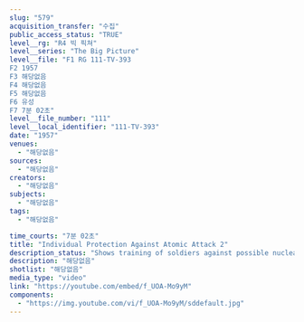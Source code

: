 ```yaml
---
slug: "579"
acquisition_transfer: "수집"
public_access_status: "TRUE"
level__rg: "R4 빅 픽쳐"
level__series: "The Big Picture"
level__file: "F1 RG 111-TV-393
F2 1957
F3 해당없음
F4 해당없음
F5 해당없음
F6 유성
F7 7분 02초"
level__file_number: "111"
level__local_identifier: "111-TV-393"
date: "1957"
venues: 
  - "해당없음"
sources: 
  - "해당없음"
creators: 
  - "해당없음"
subjects: 
  - "해당없음"
tags: 
  - "해당없음"

time_courts: "7분 02초"
title: "Individual Protection Against Atomic Attack 2"
description_status: "Shows training of soldiers against possible nuclear warfare. Familiarizes soldiers with actual atomic detonations, damage potentials and effective defense measures."
description: "해당없음"
shotlist: "해당없음"
media_type: "video"
link: "https://youtube.com/embed/f_UOA-Mo9yM"
components: 
  - "https://img.youtube.com/vi/f_UOA-Mo9yM/sddefault.jpg"
---
```

